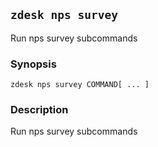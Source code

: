 ## `zdesk nps survey`

Run nps survey subcommands

### Synopsis

    zdesk nps survey COMMAND[ ... ]

### Description

Run nps survey subcommands

